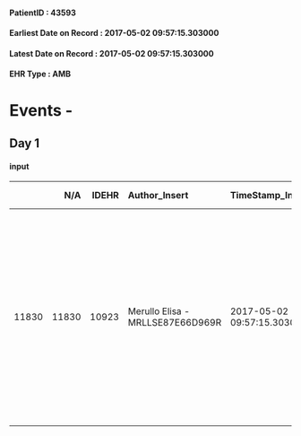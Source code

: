 
#### PatientID : 43593
#### Earliest Date on Record : 2017-05-02 09:57:15.303000
#### Latest Date on Record : 2017-05-02 09:57:15.303000
#### EHR Type : AMB

# Events - 

## Day 1

#### input
|       |    N/A |   IDEHR | Author_Insert                    | TimeStamp_Insert           | EHRType   |   PatientID |   IDDigitalSignDocument | persone_vicine   |   Unnamed: 0_x.1 |   IDANAMNESI_SOCIALE | Patient   | FamigliaAltro   | Paziente_T   | FamigliaAltro_T   |   Non_Rilevabile_x.1 | Note_Non_Rilevabile_x.1   | opt_Problemi   | Note_I                                                                                                    | ds_note_timori                               | chk_contr_sintomi   | opt_paziente_a   | opt_famiglia_a   | opt_adeguatezza   | ds_note_ad                                    | opt_paziente_solo   | ds_note_con                                                                                                                                                                                                                                           | opt_presente_assente   | Presenza_minori   | Caregiver_principale   | opt_capacita   | ds_familiari_coinv   | opt_necessario   | opt_presente   | opt_risorse_ec   | opt_paziente_psi   | opt_Ins_vol   | ds_note_prio                                                                                                                                 | opt_paziente_ad   | opt_caregiver_ad   | opt_esenzione   | opt_inv_civile   |   invalidita_perc |   ds_codice_es | Needs     | Domestic partnership         | Fragility   | opt_disponibilita_f   | opt_indennita_acc   | opt_legge   | opt_famiglia_psi   | opt_disponibilit_paz   |
|------:|-------:|--------:|:---------------------------------|:---------------------------|:----------|------------:|------------------------:|:-----------------|-----------------:|---------------------:|:----------|:----------------|:-------------|:------------------|---------------------:|:--------------------------|:---------------|:----------------------------------------------------------------------------------------------------------|:---------------------------------------------|:--------------------|:-----------------|:-----------------|:------------------|:----------------------------------------------|:--------------------|:------------------------------------------------------------------------------------------------------------------------------------------------------------------------------------------------------------------------------------------------------|:-----------------------|:------------------|:-----------------------|:---------------|:---------------------|:-----------------|:---------------|:-----------------|:-------------------|:--------------|:---------------------------------------------------------------------------------------------------------------------------------------------|:------------------|:-------------------|:----------------|:-----------------|------------------:|---------------:|:----------|:-----------------------------|:------------|:----------------------|:--------------------|:------------|:-------------------|:-----------------------|
| 11830 |  11830 |   10923 | Merullo Elisa - MRLLSE87E66D969R | 2017-05-02 09:57:15.303000 | AMB       |       43593 |                  736353 | N/A              |             5925 |                 3780 | No#0      | Si#1            | No#0         | Si#1              |                    0 | NR                        | Si#1           | La pz non sa nulla, ma al momento non √® comunque lucida. Figlio centrato rispetto alla gravit√† clinica. | Il figlio vorrebbe il controllo dei sintomi. | controllo sintomi#0 | Indefinite#2     | Congruenti#1     | Si#1              | Famiglia numerosa e presente nell'assistenza. | No#0                | La pz vive in un'azienda agricola/cascina insieme al marito e un figlio. Il coniuge si occupa dell'intera assistenza. Presenti altri 3 figli che abitano vicino e collaborano all'assistenza. Famiglia numerosa e consapevole della gravit√† clinica. | Presente#1             | No#0              | spouse                 | Adeguato#0     | sons                 | No#0             | No#0           | Adeguate#1       | No#0               | No#0          | Il bisogno espresso √® a livello clinico assistenziale. Spiegato al figlio il senso della nostra assistenza. Famiglia molto unita e presente | Parziale#1        | Totale#2           | Si#1            | Si#1             |               100 |             48 | Clinici#0 | Coniuge/Convivente#0;Figli#2 | nessuna#0   | Da verificare#2       | Si#1                | Si#1        | No#0               | Da verificare#2        |


